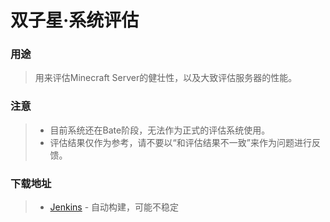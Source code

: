 # 双子星·系统评估

### 用途

> 用来评估Minecraft Server的健壮性，以及大致评估服务器的性能。

### 注意

> - 目前系统还在Bate阶段，无法作为正式的评估系统使用。
> - 评估结果仅作为参考，请不要以“和评估结果不一致”来作为问题进行反馈。

### 下载地址

> - [Jenkins](https://ci-dev.bingzi.online/job/GeminiSystemEvaluate/) - 自动构建，可能不稳定